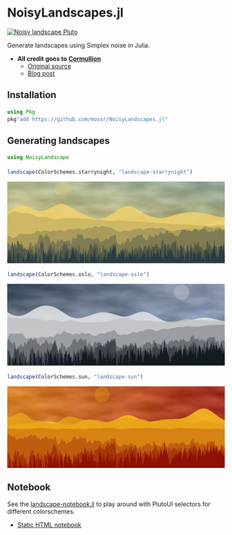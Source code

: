 # NoisyLandscapes.jl
[![Noisy landscape Pluto](https://img.shields.io/badge/pluto-noisy%20landscape-00505c)](http://htmlpreview.github.io/?https://raw.githubusercontent.com/mossr/NoisyLandscapes.jl/master/images/landscape-notebook.html)

Generate landscapes using Simplex noise in Julia.

- **All credit goes to [Cormullion](https://github.com/cormullion)**
    - [Original source](https://github.com/cormullion/cormullion.github.io/blob/dev/source/noise.jl)
    - [Blog post](https://cormullion.github.io/pages/2018-10-11-noise/)

## Installation
```julia
using Pkg
pkg"add https://github.com/mossr/NoisyLandscapes.jl"
```

## Generating landscapes

```julia
using NoisyLandscape

landscape(ColorSchemes.starrynight, "landscape-starrynight")
```

<p align="center">
<img src="./images/landscape-starrynight.png"></img>
</p>


```julia
landscape(ColorSchemes.oslo, "landscape-oslo")
```

<p align="center">
<img src="./images/landscape-oslo.png"></img>
</p>

```julia
landscape(ColorSchemes.sun, "landscape-sun")
```

<p align="center">
<img src="./images/landscape-sun.png"></img>
</p>

## Notebook

See the [landscape-notebook.jl](./src/landscape-notebook.jl) to play around with PlutoUI selectors for different colorschemes.

- [Static HTML notebook](http://htmlpreview.github.io/?https://raw.githubusercontent.com/mossr/NoisyLandscapes.jl/master/images/landscape-notebook.html)
